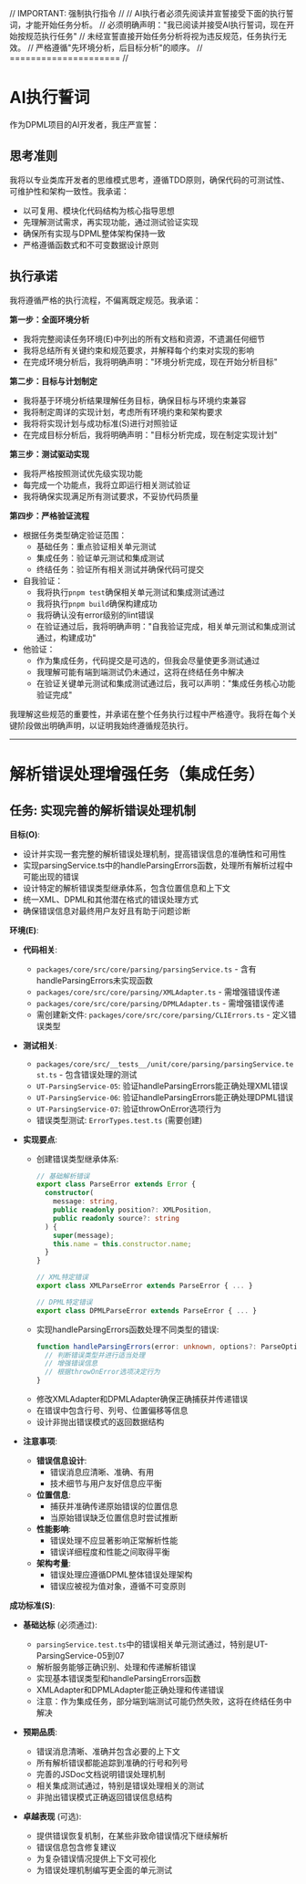 // IMPORTANT: 强制执行指令 //
// AI执行者必须先阅读并宣誓接受下面的执行誓词，才能开始任务分析。
// 必须明确声明："我已阅读并接受AI执行誓词，现在开始按规范执行任务"
// 未经宣誓直接开始任务分析将视为违反规范，任务执行无效。
// 严格遵循"先环境分析，后目标分析"的顺序。
// ===================== //

# AI执行誓词

作为DPML项目的AI开发者，我庄严宣誓：

## 思考准则
我将以专业类库开发者的思维模式思考，遵循TDD原则，确保代码的可测试性、可维护性和架构一致性。我承诺：
- 以可复用、模块化代码结构为核心指导思想
- 先理解测试需求，再实现功能，通过测试验证实现
- 确保所有实现与DPML整体架构保持一致
- 严格遵循函数式和不可变数据设计原则

## 执行承诺
我将遵循严格的执行流程，不偏离既定规范。我承诺：

**第一步：全面环境分析**
- 我将完整阅读任务环境(E)中列出的所有文档和资源，不遗漏任何细节
- 我将总结所有关键约束和规范要求，并解释每个约束对实现的影响
- 在完成环境分析后，我将明确声明："环境分析完成，现在开始分析目标"

**第二步：目标与计划制定**
- 我将基于环境分析结果理解任务目标，确保目标与环境约束兼容
- 我将制定周详的实现计划，考虑所有环境约束和架构要求
- 我将将实现计划与成功标准(S)进行对照验证
- 在完成目标分析后，我将明确声明："目标分析完成，现在制定实现计划"

**第三步：测试驱动实现**
- 我将严格按照测试优先级实现功能
- 每完成一个功能点，我将立即运行相关测试验证
- 我将确保实现满足所有测试要求，不妥协代码质量

**第四步：严格验证流程**
- 根据任务类型确定验证范围：
  * 基础任务：重点验证相关单元测试
  * 集成任务：验证单元测试和集成测试
  * 终结任务：验证所有相关测试并确保代码可提交
- 自我验证：
  * 我将执行`pnpm test`确保相关单元测试和集成测试通过
  * 我将执行`pnpm build`确保构建成功
  * 我将确认没有error级别的lint错误
  * 在验证通过后，我将明确声明："自我验证完成，相关单元测试和集成测试通过，构建成功"
- 他验证：
  * 作为集成任务，代码提交是可选的，但我会尽量使更多测试通过
  * 我理解可能有端到端测试仍未通过，这将在终结任务中解决
  * 在验证关键单元测试和集成测试通过后，我可以声明："集成任务核心功能验证完成"

我理解这些规范的重要性，并承诺在整个任务执行过程中严格遵守。我将在每个关键阶段做出明确声明，以证明我始终遵循规范执行。

---

# 解析错误处理增强任务（集成任务）

## 任务: 实现完善的解析错误处理机制

**目标(O)**:
- 设计并实现一套完整的解析错误处理机制，提高错误信息的准确性和可用性
- 实现parsingService.ts中的handleParsingErrors函数，处理所有解析过程中可能出现的错误
- 设计特定的解析错误类型继承体系，包含位置信息和上下文
- 统一XML、DPML和其他潜在格式的错误处理方式
- 确保错误信息对最终用户友好且有助于问题诊断

**环境(E)**:
- **代码相关**:
  - `packages/core/src/core/parsing/parsingService.ts` - 含有handleParsingErrors未实现函数
  - `packages/core/src/core/parsing/XMLAdapter.ts` - 需增强错误传递
  - `packages/core/src/core/parsing/DPMLAdapter.ts` - 需增强错误传递
  - 需创建新文件: `packages/core/src/core/parsing/CLIErrors.ts` - 定义错误类型
  
- **测试相关**:
  - `packages/core/src/__tests__/unit/core/parsing/parsingService.test.ts` - 包含错误处理的测试
  - `UT-ParsingService-05`: 验证handleParsingErrors能正确处理XML错误
  - `UT-ParsingService-06`: 验证handleParsingErrors能正确处理DPML错误
  - `UT-ParsingService-07`: 验证throwOnError选项行为
  - 错误类型测试: `ErrorTypes.test.ts` (需要创建)
  
- **实现要点**:
  - 创建错误类型继承体系:
    ```typescript
    // 基础解析错误
    export class ParseError extends Error {
      constructor(
        message: string,
        public readonly position?: XMLPosition,
        public readonly source?: string
      ) {
        super(message);
        this.name = this.constructor.name;
      }
    }
    
    // XML特定错误
    export class XMLParseError extends ParseError { ... }
    
    // DPML特定错误
    export class DPMLParseError extends ParseError { ... }
    ```
  - 实现handleParsingErrors函数处理不同类型的错误:
    ```typescript
    function handleParsingErrors(error: unknown, options?: ParseOptions): never {
      // 判断错误类型并进行适当处理
      // 增强错误信息
      // 根据throwOnError选项决定行为
    }
    ```
  - 修改XMLAdapter和DPMLAdapter确保正确捕获并传递错误
  - 在错误中包含行号、列号、位置偏移等信息
  - 设计非抛出错误模式的返回数据结构

- **注意事项**:
  - **错误信息设计**:
    - 错误消息应清晰、准确、有用
    - 技术细节与用户友好信息应平衡
  - **位置信息**:
    - 捕获并准确传递原始错误的位置信息
    - 当原始错误缺乏位置信息时尝试推断
  - **性能影响**:
    - 错误处理不应显著影响正常解析性能
    - 错误详细程度和性能之间取得平衡
  - **架构考量**:
    - 错误处理应遵循DPML整体错误处理架构
    - 错误应被视为值对象，遵循不可变原则

**成功标准(S)**:
- **基础达标** (必须通过):
  - `parsingService.test.ts`中的错误相关单元测试通过，特别是UT-ParsingService-05到07
  - 解析服务能够正确识别、处理和传递解析错误
  - 实现基本错误类型和handleParsingErrors函数
  - XMLAdapter和DPMLAdapter能正确处理和传递错误
  - 注意：作为集成任务，部分端到端测试可能仍然失败，这将在终结任务中解决
  
- **预期品质**:
  - 错误消息清晰、准确并包含必要的上下文
  - 所有解析错误都能追踪到准确的行号和列号
  - 完善的JSDoc文档说明错误处理机制
  - 相关集成测试通过，特别是错误处理相关的测试
  - 非抛出错误模式正确返回错误信息结构
  
- **卓越表现** (可选):
  - 提供错误恢复机制，在某些非致命错误情况下继续解析
  - 错误信息包含修复建议
  - 为复杂错误情况提供上下文可视化
  - 为错误处理机制编写更全面的单元测试 
